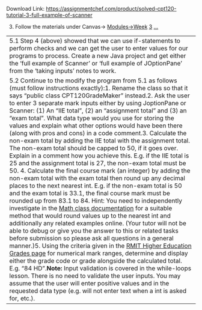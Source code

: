 Download Link: https://assignmentchef.com/product/solved-cpt120-tutorial-3-full-example-of-scanner
<br>
<ol start="3">

 <li>Follow the materials under Canvas→ <a href="https://rmit.instructure.com/courses/56609/modules">Modules→Week</a> <a href="https://rmit.instructure.com/courses/56609/modules">3</a> <a href="https://rmit.instructure.com/courses/56609/modules">…</a></li>

</ol>

<table width="741">

 <tbody>

  <tr>

   <td width="741">5.1 Step 4 (above) showed that we can use if-statements to perform checks and we can get the user to enter values for our programs to process. Create a new Java project and get either the ‘full example of Scanner’ or ‘full example of JOptionPane’ from the ‘taking inputs’ notes to work.</td>

  </tr>

  <tr>

   <td width="741">5.2 Continue to the modify the program from 5.1 as follows (must follow instructions exactly):1.                   Rename the class so that it says “public class CPT120GradeMaker” instead.2.                   Ask the user to enter 3 separate mark inputs either by using JoptionPane or Scanner: (1) An “IIE total”, (2) an “assignment total” and (3) an “exam total”. What data type would you use for storing the values and explain what other options would have been there (along with pros and cons) in a code comment.3.                   Calculate the non-exam total by adding the IIE total with the assignment total. The non-exam total should be capped to 50, if it goes over. Explain in a comment how you achieve this. E.g. if the IIE total is 25 and the assignment total is 27, the non-exam total must be 50. 4. Calculate the final course mark (an integer) by adding the non-exam total with the exam total then round up any decimal places to the next nearest int. E.g. if the non-exam total is 50 and the exam total is 33.1, the final course mark must be rounded up from 83.1 to 84. Hint: You need to independently investigate in the <a href="https://docs.oracle.com/javase/10/docs/api/java/lang/Math.html">Math class documentation</a> for a suitable method that would round values up to the nearest int and additionally any related examples online. (Your tutor will not be able to debug or give you the answer to this or related tasks before submission so please ask all questions in a general manner.)5. Using the criteria given in the <a href="https://www.rmit.edu.au/students/student-essentials/assessment-and-exams/results/grading-information/higher-education-grades">RMIT Higher Education Grades page</a> for numerical mark ranges, determine and display either the grade code or grade alongside the calculated total. E.g. “84 HD”.<strong>Note: </strong>Input validation is covered in the while-loops lesson. There is no need to validate the user inputs. You may assume that the user will enter positive values and in the requested data type (e.g. will not enter text when a int is asked for, etc.).</td>

  </tr>

 </tbody>

</table>